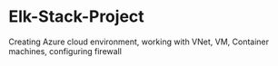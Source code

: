 # Elk-Stack-Project
Creating Azure cloud environment, working with VNet, VM, Container machines, configuring firewall
